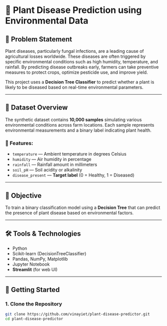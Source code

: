 # 🌿 Plant Disease Prediction using Environmental Data

## 📌 Problem Statement

Plant diseases, particularly fungal infections, are a leading cause of agricultural losses worldwide. These diseases are often triggered by specific environmental conditions such as high humidity, temperature, and rainfall. By predicting disease outbreaks early, farmers can take preventive measures to protect crops, optimize pesticide use, and improve yield.

This project uses a **Decision Tree Classifier** to predict whether a plant is likely to be diseased based on real-time environmental parameters.

---

## 📂 Dataset Overview

The synthetic dataset contains **10,000 samples** simulating various environmental conditions across farm locations. Each sample represents environmental measurements and a binary label indicating plant health.

### 🔑 Features:

- `temperature` — Ambient temperature in degrees Celsius  
- `humidity` — Air humidity in percentage  
- `rainfall` — Rainfall amount in millimeters  
- `soil_pH` — Soil acidity or alkalinity  
- `disease_present` — **Target label** (0 = Healthy, 1 = Diseased)

---

## 🎯 Objective

To train a binary classification model using a **Decision Tree** that can predict the presence of plant disease based on environmental factors.

---

## 🛠️ Tools & Technologies

- Python
- Scikit-learn (DecisionTreeClassifier)
- Pandas, NumPy, Matplotlib
- Jupyter Notebook
- **Streamlit** (for web UI)

---

## 🚀 Getting Started

### 1. Clone the Repository

```bash
git clone https://github.com/vinayiet/plant-disease-predictor.git
cd plant-disease-predictor
